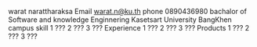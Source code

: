

warat narattharaksa
Email warat.n@ku.th
phone 0890436980
bachalor of Software and knowledge Enginnering Kasetsart University BangKhen campus
skill
1 ???
2 ???
3 ???
Experience
1 ???
2 ???
3 ???
Products
1 ???
2 ???
3 ???
